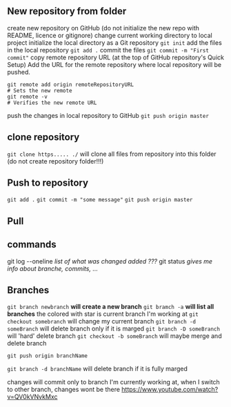 ## New repository from folder

create new repository on GitHub (do not initialize the new repo with README, licence or gitignore)
change current working directory to local project
initialize the local directory as a Git repository `git init`
add the files in the local repository `git add .`
commit the files  `git commit -m "First commit"`
copy remote repository URL (at the top of GitHub repository's Quick Setup)
Add the URL for the remote repository where local repository will be pushed.
```
git remote add origin remoteRepositoryURL
# Sets the new remote
git remote -v
# Verifies the new remote URL
```
push the changes in local repository to GitHub `git push origin master`

## clone repository
`git clone https..... ./` will clone all files from repository into this folder (do not create repository folder!!!)


## Push to repository
`git add .`
`git commit -m "some message"`
`git push origin master`

## Pull

## commands
git log --oneline   *list of what was changed added ???*
git status  *gives me info about branche, commits, ...*

## Branches
`git branch newbranch`  **will create a new branch**
`git bramch -a` **will list all branches** the colored with star is current branch I'm working at
`git checkout somebranch` will change my current branch
`git branch -d someBranch` will delete branch only if it is marged
`git branch -D someBranch` will 'hard' delete branch
`git checkout -b someBranch` will maybe merge and delete branch

`git push origin branchName`

`git branch -d branchName` will delete branch if it is fully marged 

changes will commit only to branch I'm currently working at, when I switch to other branch, changes wont be there
https://www.youtube.com/watch?v=QV0kVNvkMxc
